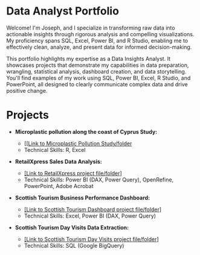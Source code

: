# Data Analyst Portfolio

Welcome! I'm Joseph, and I specialize in transforming raw data into actionable insights through rigorous analysis and compelling visualizations. My proficiency spans SQL, Excel, Power BI, and R Studio, enabling me to effectively clean, analyze, and present data for informed decision-making. 

This portfolio highlights my expertise as a Data Insights Analyst. It showcases projects that demonstrate my capabilities in data preparation, wrangling, statistical analysis, dashboard creation, and data storytelling. You'll find examples of my work using SQL, Power BI, Excel, R Studio, and PowerPoint, all designed to clearly communicate complex data and drive positive change.

# Projects

* **Microplastic pollution along the coast of Cyprus Study:**
    * [[[Link to Microplastic Pollution Study/folder](https://github.com/j-hrou/Data-Analyst-Portfolio/tree/main/Microplastic%20pollution%20along%20the%20coast%20of%20Cyprus%20Study)
    * Technical Skills: R, Excel
   
* **RetailXpress Sales Data Analysis:**
    * [[Link to RetailXpress project file/folder]](https://github.com/j-hrou/Data-Analyst-Portfolio/tree/main/RetailXpress%20Sales%20Data%20Analysis)
    * Technical Skills: Power BI (DAX, Power Query), OpenRefine, PowerPoint, Adobe Acrobat
      
* **Scottish Tourism Business Performance Dashboard:**
    * [[Link to Scottish Tourism Dashboard project file/folder]](https://github.com/j-hrou/Data-Analyst-Portfolio/tree/main/Scottish%20Tourism%20Business%20Performance%20Dashboard)
    * Technical Skills: Excel, Power BI (DAX, Power Query)
      
* **Scottish Tourism Day Visits Data Extraction:**
    * [[Link to Scottish Tourism Day Visits project file/folder]](https://github.com/j-hrou/Data-Analyst-Portfolio/tree/main/Scottish%20Tourism%20Day%20Visits%20Data%20Extraction)
    * Technical Skills: SQL (Google BigQuery)
